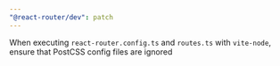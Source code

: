 ```yaml
---
"@react-router/dev": patch
---
```


When executing `react-router.config.ts` and `routes.ts` with `vite-node`, ensure that PostCSS config files are ignored
